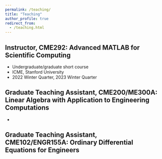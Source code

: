 ```yaml
---
permalink: /teaching/
title: "Teaching"
author_profile: true
redirect_from: 
  - /teaching.html
---
```


## Instructor, CME292: Advanced MATLAB for Scientific Computing
* Undergraduate/graduate short course
* ICME, Stanford University
* 2022 Winter Quarter, 2023 Winter Quarter

## Graduate Teaching Assistant, CME200/ME300A: Linear Algebra with Application to Engineering Computations
* 

## Graduate Teaching Assistant, CME102/ENGR155A: Ordinary Differential Equations for Engineers
